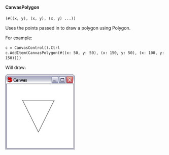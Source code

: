 #### CanvasPolygon

``` suneido
(#((x, y), (x, y), (x, y) ...))
```

Uses the points passed in to draw a polygon using Polygon.

For example:

``` suneido
c = CanvasControl().Ctrl
c.AddItem(CanvasPolygon(#((x: 50, y: 50), (x: 150, y: 50), (x: 100, y: 150))))
```

Will draw:

![](<../../../res/canvaspolygon.png>)